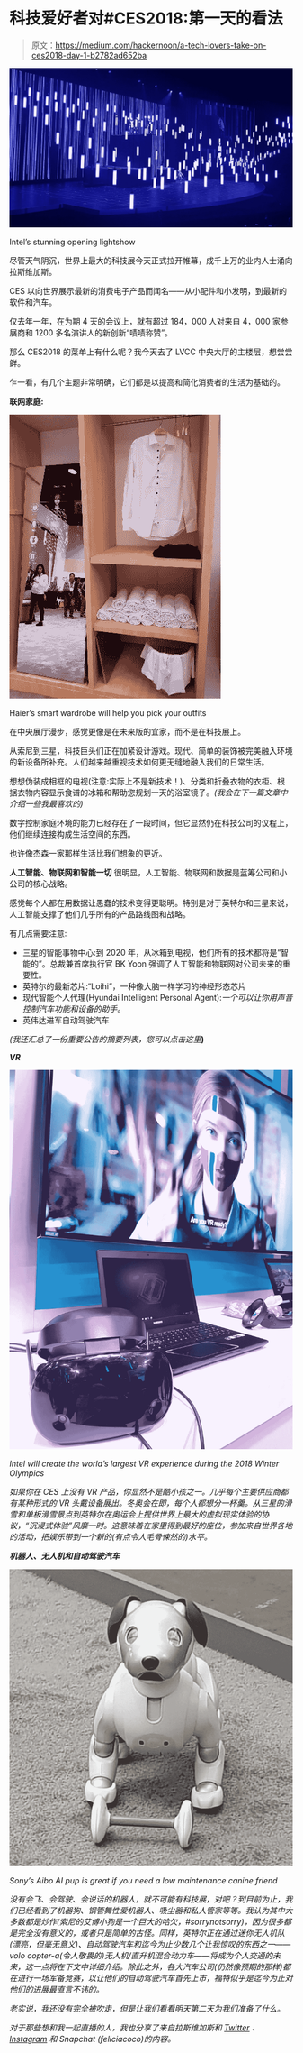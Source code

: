 # 科技爱好者对#CES2018:第一天的看法

> 原文：<https://medium.com/hackernoon/a-tech-lovers-take-on-ces2018-day-1-b2782ad652ba>

![](img/421f429265cc7dc3d48293b718458b61.png)

Intel’s stunning opening lightshow

尽管天气阴沉，世界上最大的科技展今天正式拉开帷幕，成千上万的业内人士涌向拉斯维加斯。

CES 以向世界展示最新的消费电子产品而闻名——从小配件和小发明，到最新的软件和汽车。

仅去年一年，在为期 4 天的会议上，就有超过 184，000 人对来自 4，000 家参展商和 1200 多名演讲人的新创新“啧啧称赞”。

那么 CES2018 的菜单上有什么呢？我今天去了 LVCC 中央大厅的主楼层，想尝尝鲜。

乍一看，有几个主题非常明确，它们都是以提高和简化消费者的生活为基础的。

**联网家庭:**

![](img/db982105dab26e8fd6dd9c5e5c614535.png)

Haier’s smart wardrobe will help you pick your outfits

在中央展厅漫步，感觉更像是在未来版的宜家，而不是在科技展上。

从索尼到三星，科技巨头们正在加紧设计游戏。现代、简单的装饰被完美融入环境的新设备所补充。人们越来越重视技术如何更无缝地融入我们的日常生活。

想想伪装成相框的电视(注意:实际上不是新技术！)、分类和折叠衣物的衣柜、根据衣物内容显示食谱的冰箱和帮助您规划一天的浴室镜子。*(我会在下一篇文章中介绍一些我最喜欢的)*

数字控制家庭环境的能力已经存在了一段时间，但它显然仍在科技公司的议程上，他们继续连接构成生活空间的东西。

也许像杰森一家那样生活比我们想象的更近。

**人工智能、物联网和智能一切**
很明显，人工智能、物联网和数据是蓝筹公司和小公司的核心战略。

感觉每个人都在用数据让愚蠢的技术变得更聪明。特别是对于英特尔和三星来说，人工智能支撑了他们几乎所有的产品路线图和战略。

有几点需要注意:

*   三星的智能事物中心:到 2020 年，从冰箱到电视，他们所有的技术都将是“智能的”。总裁兼首席执行官 BK Yoon 强调了人工智能和物联网对公司未来的重要性。
*   英特尔的最新芯片:“Loihi”，一种像大脑一样学习的神经形态芯片
*   现代智能个人代理(Hyundai Intelligent Personal Agent):*一个可以让你用声音控制汽车功能和设备的助手。*
*   英伟达进军自动驾驶汽车

*(我还汇总了一份重要公告的摘要列表，您可以点击这里*[](/@felicia_74118/a-running-list-of-notable-announcements-from-ces2018-f91e83f2b725)**)**

***VR***

*![](img/52ca075565bb7da984dbf7bc63cff96c.png)*

*Intel will create the world’s largest VR experience during the 2018 Winter Olympics*

*如果你在 CES 上没有 VR 产品，你显然不是酷小孩之一。几乎每个主要供应商都有某种形式的 VR 头戴设备展出。冬奥会在即，每个人都想分一杯羹。从三星的滑雪和单板滑雪景点到英特尔在奥运会上提供世界上最大的虚拟现实体验的协议，“沉浸式体验”风靡一时。这意味着在家里得到最好的座位，参加来自世界各地的活动，把娱乐带到一个新的(有点令人毛骨悚然的)水平。*

***机器人、无人机和自动驾驶汽车***

*![](img/44475ec1bc10b82537eb6ae9ce4a58a5.png)*

*Sony’s Aibo AI pup is great if you need a low maintenance canine friend*

*没有会飞、会驾驶、会说话的机器人，就不可能有科技展，对吧？到目前为止，我们已经看到了机器狗、钢管舞性爱机器人、吸尘器和私人管家等等。我认为其中大多数都是炒作(索尼的艾博小狗是一个巨大的哈欠，#sorrynotsorry)，因为很多都是完全没有意义的，或者只是简单的古怪。同样，英特尔正在通过迷你无人机队(漂亮，但毫无意义)、自动驾驶汽车和迄今为止少数几个让我惊叹的东西之一——volo copter-a(令人敬畏的)无人机/直升机混合动力车——将成为个人交通的未来，这一点将在下文中详细介绍。除此之外，各大汽车公司(仍然像预期的那样)都在进行一场军备竞赛，以让他们的自动驾驶汽车首先上市，福特似乎是迄今为止对他们的进展最直言不讳的。*

*老实说，我还没有完全被吹走，但是让我们看看明天第二天为我们准备了什么。*

*对于那些想和我一起直播的人，我也分享了来自拉斯维加斯和 [Twitter](https://twitter.com/felicia_coco) 、 [Instagram](https://www.instagram.com/feliciacoco/) 和 Snapchat (feliciacoco)的内容。*